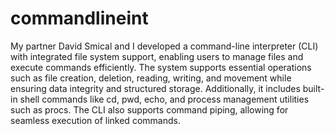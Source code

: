 # commandlineint
My partner David Smical and I developed a command-line interpreter (CLI) with integrated file system support, enabling users to manage files and execute commands efficiently. The system supports essential operations such as file creation, deletion, reading, writing, and movement while ensuring data integrity and structured storage. Additionally, it includes built-in shell commands like cd, pwd, echo, and process management utilities such as procs. The CLI also supports command piping, allowing for seamless execution of linked commands.
